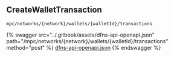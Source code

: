 
## CreateWalletTransaction
`mpc/networks/{network}/wallets/{walletId}/transactions`



{% swagger src="../.gitbook/assets/dfns-api-openapi.json" path="/mpc/networks/{network}/wallets/{walletId}/transactions" method="post" %}
[dfns-api-openapi.json](../.gitbook/assets/dfns-api-openapi.json)
{% endswagger %}
